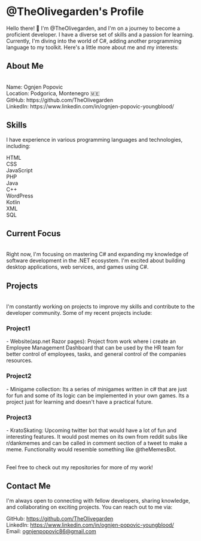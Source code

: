 <h1>@TheOlivegarden's Profile</h1>

Hello there! 👋 I'm @TheOlivegarden, and I'm on a journey to become a proficient developer. I have a diverse set of skills and a passion for learning. Currently, I'm diving into the world of C#, adding another programming language to my toolkit. Here's a little more about me and my interests:

<h2>About Me</h2> <br>
Name: Ognjen Popovic <br>
Location: Podgorica, Montenegro 🇲🇪 <br>
GitHub: https://github.com/TheOlivegarden <br>
LinkedIn: https://www.linkedin.com/in/ognjen-popovic-youngblood/ <br>

<h2>Skills</h2>
I have experience in various programming languages and technologies, including: <br>

HTML <br>
CSS<br>
JavaScript<br>
PHP<br>
Java<br>
C++<br>
WordPress<br>
Kotlin<br>
XML<br>
SQL
<h2>Current Focus</h2><br>
Right now, I'm focusing on mastering C# and expanding my knowledge of software development in the .NET ecosystem. I'm excited about building desktop applications, web services, and games using C#.

<h2>Projects</h2><br>
I'm constantly working on projects to improve my skills and contribute to the developer community. Some of my recent projects include:<br>

<h3>Project1</h3> - Website(asp.net Razor pages): Project from work where i create an Employee Management Dashboard that can be used by the HR team for better control of employees, tasks, and general control of the companies resources.
<br><h3>Project2</h3> - Minigame collection: Its a series of minigames written in c# that are just for fun and some of its logic can be implemented in your own games. Its a project just for learning and doesn't have a practical future.
<br><h3>Project3</h3> - KratoSkating: Upcoming twitter bot that would have a lot of fun and interesting features. It would post memes on its own from reddit subs like r/dankmemes and can be called in comment section of a tweet to make a meme. Functionality would resemble something like @theMemesBot.

<br>Feel free to check out my repositories for more of my work!

<h2>Contact Me</h2>
I'm always open to connecting with fellow developers, sharing knowledge, and collaborating on exciting projects. You can reach out to me via:<br>

GitHub: https://github.com/TheOlivegarden<br>
LinkedIn: https://www.linkedin.com/in/ognjen-popovic-youngblood/<br>
Email: ognjenpopovic86@gmail.com
